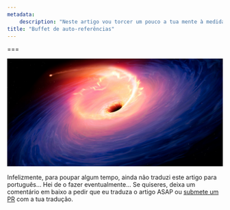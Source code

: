 ```yaml
---
metadata:
    description: "Neste artigo vou torcer um pouco a tua mente à medida que apresento alguns conceitos e objetos interessantes que fazem referência a si próprios."
title: "Buffet de auto-referências"
---
```


===

![](thumbnail.png "")

Infelizmente, para poupar algum tempo, ainda não traduzi este artigo para português...
Hei de o fazer eventualmente...
Se quiseres, deixa um comentário em baixo a pedir que eu traduza o artigo ASAP ou [submete um PR][pr] com a tua tradução.

[pr]: https://github.com/mathspp/mathspp/blob/master/pages/02.blog/buffet-of-self-references/item.pt.md
